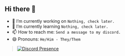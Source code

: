 ## Hi there 👋


- 🔭 I’m currently working on ```Nothing, check later.```
- 🌱 I’m currently learning ```Nothing, check later.```
- 📫 How to reach me: ```Send a message to my discord.```
- 😄 Pronouns: ```He/Him - They/Them```

> [![Discord Presence](https://lanyard.cnrad.dev/api/1034381088316981309?hideActivity=whenNotUsed&showDisplayName=true)](https://discord.com/users/1034381088316981309)
